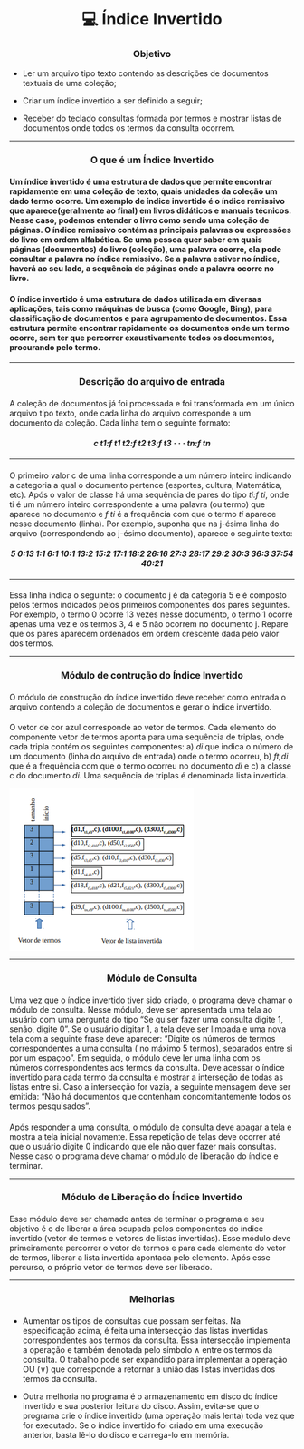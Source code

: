 <h1 align="center">💻 Índice Invertido</h1>

<h3 align="center">Objetivo</h3>

- Ler um arquivo tipo texto contendo as descrições de documentos textuais de uma coleção;

-  Criar um índice invertido a ser definido a seguir; 

- Receber do teclado consultas formada por termos e mostrar listas de documentos onde todos os termos da consulta ocorrem.

---

<h3 align="center">O que é um Índice Invertido</h3>

<h4>Um índice invertido é uma estrutura de dados que permite encontrar rapidamente em uma coleção de texto, quais unidades da coleção um dado termo ocorre. Um exemplo de índice invertido é o índice remissivo que aparece(geralmente ao final) em livros didáticos e manuais
técnicos. Nesse caso, podemos entender o livro como sendo uma coleção de páginas. O índice remissivo contém as principais palavras ou expressões do livro em ordem alfabética. Se uma pessoa quer saber em quais páginas (documentos) do livro (coleção), uma palavra ocorre, ela pode consultar a palavra no índice remissivo. Se a palavra estiver no índice, haverá ao seu lado, a sequência de páginas onde a palavra ocorre no livro.</h4>

<h4>O índice invertido é uma estrutura de dados utilizada em diversas aplicações, tais como máquinas de busca (como Google, Bing), para classificação de documentos e para agrupamento de documentos. Essa estrutura permite encontrar rapidamente os documentos onde um termo ocorre, sem ter que percorrer exaustivamente todos os documentos, procurando pelo termo.</h4>

---

<h3 align="center">Descrição do arquivo de entrada</h3>

####
A coleção de documentos já foi processada e foi transformada em um único arquivo tipo texto, onde cada linha do arquivo corresponde a um documento da coleção. Cada linha tem o seguinte formato:

<h4 align="center"><i> c t1:f t1 t2:f t2 t3:f t3 · · · tn:f tn</i></h4>

---

####
O primeiro valor c de uma linha corresponde a um número inteiro indicando a categoria a qual o documento pertence (esportes, cultura, Matemática, etc). Após o valor de classe há uma sequência de pares do tipo *ti:f ti*, onde ti é um número inteiro correspondente a uma palavra (ou termo) que aparece no documento e *f ti* é a frequência com que o termo *ti* aparece nesse documento (linha). Por exemplo, suponha que na j-ésima linha do arquivo (correspondendo ao j-ésimo documento), aparece o seguinte texto:

<h4 align="center"><i>5 0:13 1:1 6:1 10:1 13:2 15:2 17:1 18:2 26:16 27:3 28:17 29:2 30:3 36:3 37:54 40:21</i></h4>

---

####
Essa linha indica o seguinte: o documento j é da categoria 5 e é composto pelos termos indicados pelos primeiros componentes dos pares seguintes. Por exemplo, o termo 0 ocorre 13 vezes nesse documento, o termo 1 ocorre apenas uma vez e os termos 3, 4 e 5 não ocorrem no documento j. Repare que os pares aparecem ordenados em ordem crescente dada pelo valor
dos termos.

---

<h3 align="center">Módulo de contrução do Índice Invertido</h3>

####
O módulo de construção do índice invertido deve receber como entrada o arquivo contendo a coleção de documentos e gerar o índice invertido.

####
O vetor de cor azul corresponde ao vetor de termos. Cada elemento do componente vetor de termos aponta para uma sequência de triplas, onde cada tripla contém os seguintes componentes: a) *di* que indica o número de um documento (linha do arquivo de entrada) onde o termo ocorreu, b) *ft,di* que é a frequência com que o termo ocorreu no documento *di* e
c) a classe c do documento *di*. Uma sequência de triplas é denominada lista invertida.

<img src="./Assets/Visualização-do-indice-invertido (2).png" align="center">

---

<h3 align="center">Módulo de Consulta</h3>

####
Uma vez que o índice invertido tiver sido criado, o programa deve chamar o módulo de consulta. Nesse módulo, deve ser apresentada uma tela ao usuário com uma pergunta do tipo “Se quiser fazer uma consulta digite 1, senão, digite 0”. Se o usuário digitar 1, a tela deve ser limpada e uma nova tela com a seguinte frase deve aparecer: “Digite os números de termos
correspondentes a uma consulta ( no máximo 5 termos), separados entre si por um espaçoo”. Em seguida, o módulo deve ler uma linha com os números correspondentes aos termos da consulta. Deve acessar o índice invertido para cada termo da consulta e mostrar a interseção de todas as listas entre si. Caso a intersecção for vazia, a seguinte mensagem deve ser emitida: “Não há documentos que contenham concomitantemente todos os termos pesquisados”.

####
Após responder a uma consulta, o módulo de consulta deve apagar a tela e mostra a tela inicial novamente. Essa repetição de telas deve ocorrer até que o usuário digite 0 indicando que ele não quer fazer mais consultas. Nesse caso o programa deve chamar o módulo de liberação do índice e terminar.

---

<h3 align="center">Módulo de Liberação do Índice Invertido</h3>

####
Esse módulo deve ser chamado antes de terminar o programa e seu objetivo é o de liberar a área ocupada pelos componentes do índice invertido (vetor de termos e vetores de listas invertidas). Esse módulo deve primeiramente percorrer o vetor de termos e para cada elemento do vetor
de termos, liberar a lista invertida apontada pelo elemento. Após esse percurso, o próprio vetor de termos deve ser liberado.

---

<h3 align="center">Melhorias</h3>

####
- Aumentar os tipos de consultas que possam ser feitas. Na especificação acima, é feita uma intersecção das listas invertidas correspondentes aos termos da consulta. Essa intersecção implementa a operação e também denotada pelo símbolo ∧ entre os termos da consulta. O trabalho pode ser expandido para implementar a operação OU (∨) que corresponde a retornar a união das listas invertidas dos termos da consulta.

- Outra melhoria no programa é o armazenamento em disco do índice invertido e sua posterior leitura do disco. Assim, evita-se que o programa crie o índice invertido (uma operação mais lenta) toda vez que for executado. Se o índice invertido foi criado em uma execução anterior, basta lê-lo do disco e carrega-lo em memória.
